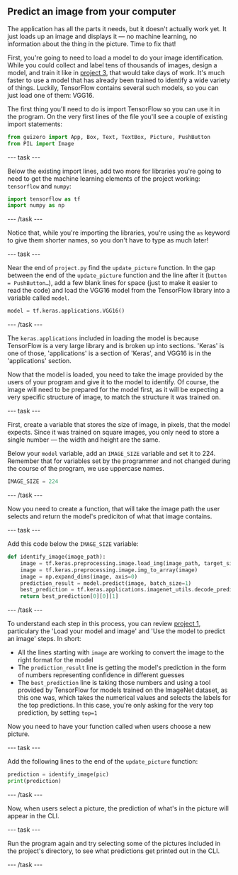## Predict an image from your computer

The application has all the parts it needs, but it doesn't actually work yet. It just loads up an image and displays it — no machine learning, no information about the thing in the picture. Time to fix that!

First, you're going to need to load a model to do your image identification. While you could collect and label tens of thousands of images, design a model, and train it like in [project 3](#), that would take days of work. It's much faster to use a model that has already been trained to identify a wide variety of things. Luckily, TensorFlow contains several such models, so you can just load one of them: VGG16.

The first thing you'll need to do is import TensorFlow so you can use it in the program. On the very first lines of the file you'll see a couple of existing import statements:

```python
from guizero import App, Box, Text, TextBox, Picture, PushButton
from PIL import Image
```

--- task ---

Below the existing import lines, add two more for libraries you're going to need to get the machine learning elements of the project working: `tensorflow` and `numpy`:

```python
import tensorflow as tf
import numpy as np
```

--- /task ---

Notice that, while you're importing the libraries, you're using the `as` keyword to give them shorter names, so you don't have to type as much later!

--- task ---

Near the end of `project.py` find the `update_picture` function. In the gap between the end of the `update_picture` function and the line after it (`button = PushButton…`), add a few blank lines for space (just to make it easier to read the code) and load the VGG16 model from the TensorFlow library into a variable called `model`.

```python
model = tf.keras.applications.VGG16()
```

--- /task ---

The `keras.applications` included in loading the model is because TensorFlow is a very large library and is broken up into sections. 'Keras' is one of those, 'applications' is a section of 'Keras', and VGG16 is in the 'applications' section.

Now that the model is loaded, you need to take the image provided by the users of your program and give it to the model to identify. Of course, the image will need to be prepared for the model first, as it will be expecting a very specific structure of image, to match the structure it was trained on.

--- task ---

First, create a variable that stores the size of image, in pixels, that the model expects. Since it was trained on square images, you only need to store a single number — the width and height are the same.

Below your `model` variable, add an `IMAGE_SIZE` variable and set it to 224. Remember that for variables set by the programmer and not changed during the course of the program, we use uppercase names.

```python
IMAGE_SIZE = 224
```

--- /task ---

Now you need to create a function, that will take the image path the user selects and return the model's prediciton of what that image contains.

--- task ---

Add this code below the `IMAGE_SIZE` variable:

```python
def identify_image(image_path):
    image = tf.keras.preprocessing.image.load_img(image_path, target_size=(IMAGE_SIZE, IMAGE_SIZE))
    image = tf.keras.preprocessing.image.img_to_array(image)
    image = np.expand_dims(image, axis=0)
    prediction_result = model.predict(image, batch_size=1)
    best_prediction = tf.keras.applications.imagenet_utils.decode_predictions(prediction_result, top=1)
    return best_prediction[0][0][1]
```

--- /task ---

To understand each step in this process, you can review [project 1](#), particulary the 'Load your model and image' and 'Use the model to predict an image' steps. In short: 

  * All the lines starting with `image` are working to convert the image to the right format for the model
  * The `prediction_result` line is getting the model's prediction in the form of numbers representing confidence in different guesses
  * The `best_prediction` line is taking those numbers and using a tool provided by TensorFlow for models trained on the ImageNet dataset, as this one was, which takes the numerical values and selects the labels for the top predictions. In this case, you're only asking for the very top prediction, by setting `top=1`

Now you need to have your function called when users choose a new picture. 

--- task ---

Add the following lines to the end of the `update_picture` function:

```python
prediction = identify_image(pic)
print(prediction)
```

--- /task ---

Now, when users select a picture, the prediction of what's in the picture will appear in the CLI.

--- task ---

Run the program again and try selecting some of the pictures included in the project's directory, to see what predictions get printed out in the CLI.

--- /task ---